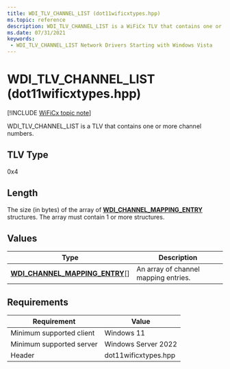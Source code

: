 ```yaml
---
title: WDI_TLV_CHANNEL_LIST (dot11wificxtypes.hpp)
ms.topic: reference
description: WDI_TLV_CHANNEL_LIST is a WiFiCx TLV that contains one or more channel numbers.
ms.date: 07/31/2021
keywords:
 - WDI_TLV_CHANNEL_LIST Network Drivers Starting with Windows Vista
---
```


# WDI\_TLV\_CHANNEL\_LIST (dot11wificxtypes.hpp)

[!INCLUDE [WiFiCx topic note](../includes/wificx-version-warning.md)]


WDI\_TLV\_CHANNEL\_LIST is a TLV that contains one or more channel numbers.

## TLV Type


0x4

## Length


The size (in bytes) of the array of [**WDI\_CHANNEL\_MAPPING\_ENTRY**](/windows-hardware/drivers/ddi/dot11wificxtypes/ns-dot11wificxtypes-wdi_channel_mapping_entry) structures. The array must contain 1 or more structures.

## Values


| Type                                                                       | Description                          |
|----------------------------------------------------------------------------|--------------------------------------|
| [**WDI\_CHANNEL\_MAPPING\_ENTRY**](/windows-hardware/drivers/ddi/dot11wificxtypes/ns-dot11wificxtypes-wdi_channel_mapping_entry)\[\] | An array of channel mapping entries. |

 

## Requirements

|Requirement|Value|
|--- |--- |
|Minimum supported client|Windows 11|
|Minimum supported server|Windows Server 2022|
|Header|dot11wificxtypes.hpp|

 


